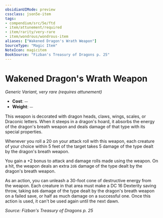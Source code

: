 ```yaml
---
obsidianUIMode: preview
cssclass: json5e-item
tags:
- compendium/src/5e/ftd
- item/attunement/required
- item/rarity/very-rare
- item/wondrous/wondrous-item
aliases: ["Wakened Dragon's Wrath Weapon"]
SourceType: "Magic Item"
NoteIcon: magicitem
BookSource: "Fizban's Treasury of Dragons p. 25"
---
```

# Wakened Dragon's Wrath Weapon
*Generic Variant, very rare (requires attunement)*  

- **Cost**: ⏤
- **Weight**: ⏤

This weapon is decorated with dragon heads, claws, wings, scales, or Draconic letters. When it steeps in a dragon's hoard, it absorbs the energy of the dragon's breath weapon and deals damage of that type with its special properties.

Whenever you roll a 20 on your attack roll with this weapon, each creature of your choice within 5 feet of the target takes 5 damage of the type dealt by the dragon's breath weapon.

You gain a +2 bonus to attack and damage rolls made using the weapon. On a hit, the weapon deals an extra `2d6` damage of the type dealt by the dragon's breath weapon.

As an action, you can unleash a 30-foot cone of destructive energy from the weapon. Each creature in that area must make a DC 16 Dexterity saving throw, taking `8d6` damage of the type dealt by the dragon's breath weapon on a failed save, or half as much damage on a successful one. Once this action is used, it can't be used again until the next dawn.

*Source: Fizban's Treasury of Dragons p. 25*